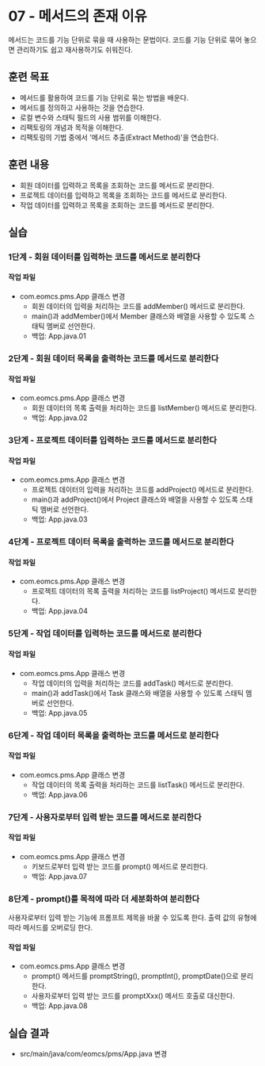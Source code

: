 # 07 - 메서드의 존재 이유

메서드는 코드를 기능 단위로 묶을 때 사용하는 문법이다. 코드를 기능 단위로 묶어 놓으면 관리하기도 쉽고 재사용하기도 쉬워진다.

## 훈련 목표

- 메서드를 활용하여 코드를 기능 단위로 묶는 방법을 배운다.
- 메서드를 정의하고 사용하는 것을 연습한다.
- 로컬 변수와 스태틱 필드의 사용 범위를 이해한다.
- 리팩토링의 개념과 목적을 이해한다.
- 리팩토링의 기법 중에서 '메서드 추출(Extract Method)'을 연습한다.

## 훈련 내용

- 회원 데이터를 입력하고 목록을 조회하는 코드를 메서드로 분리한다.
- 프로젝트 데이터를 입력하고 목록을 조회하는 코드를 메서드로 분리한다.
- 작업 데이터를 입력하고 목록을 조회하는 코드를 메서드로 분리한다.

## 실습

### 1단계 - 회원 데이터를 입력하는 코드를 메서드로 분리한다

#### 작업 파일

- com.eomcs.pms.App 클래스 변경 
  - 회원 데이터의 입력을 처리하는 코드를 addMember() 메서드로 분리한다.
  - main()과 addMember()에서 Member 클래스와 배열을 사용할 수 있도록 스태틱 멤버로 선언한다.
  - 백업: App.java.01

### 2단계 - 회원 데이터 목록을 출력하는 코드를 메서드로 분리한다

#### 작업 파일

- com.eomcs.pms.App 클래스 변경 
  - 회원 데이터의 목록 출력을 처리하는 코드를 listMember() 메서드로 분리한다.
  - 백업: App.java.02

### 3단계 - 프로젝트 데이터를 입력하는 코드를 메서드로 분리한다

#### 작업 파일

- com.eomcs.pms.App 클래스 변경 
    - 프로젝트 데이터의 입력을 처리하는 코드를 addProject() 메서드로 분리한다.
    - main()과 addProject()에서 Project 클래스와 배열을 사용할 수 있도록 스태틱 멤버로 선언한다.
    - 백업: App.java.03

### 4단계 - 프로젝트 데이터 목록을 출력하는 코드를 메서드로 분리한다

#### 작업 파일

- com.eomcs.pms.App 클래스 변경 
  - 프로젝트 데이터의 목록 출력을 처리하는 코드를 listProject() 메서드로 분리한다.
  - 백업: App.java.04

### 5단계 - 작업 데이터를 입력하는 코드를 메서드로 분리한다

#### 작업 파일

- com.eomcs.pms.App 클래스 변경 
  - 작업 데이터의 입력을 처리하는 코드를 addTask() 메서드로 분리한다.
  - main()과 addTask()에서 Task 클래스와 배열을 사용할 수 있도록 스태틱 멤버로 선언한다.
  - 백업: App.java.05

### 6단계 - 작업 데이터 목록을 출력하는 코드를 메서드로 분리한다

#### 작업 파일

- com.eomcs.pms.App 클래스 변경 
  - 작업 데이터의 목록 출력을 처리하는 코드를 listTask() 메서드로 분리한다.
  - 백업: App.java.06

### 7단계 - 사용자로부터 입력 받는 코드를 메서드로 분리한다

#### 작업 파일

- com.eomcs.pms.App 클래스 변경
  - 키보드로부터 입력 받는 코드를 prompt() 메서드로 분리한다.
  - 백업: App.java.07

### 8단계 - prompt()를 목적에 따라 더 세분화하여 분리한다

사용자로부터 입력 받는 기능에 프롬프트 제목을 바꿀 수 있도록 한다. 출력 값의 유형에 따라 메서드를 오버로딩 한다.

#### 작업 파일

- com.eomcs.pms.App 클래스 변경
  - prompt() 메서드를 promptString(), promptInt(), promptDate()으로 분리한다.
  - 사용자로부터 입력 받는 코드를 promptXxx() 메서드 호출로 대신한다.
  - 백업: App.java.08

## 실습 결과

- src/main/java/com/eomcs/pms/App.java 변경